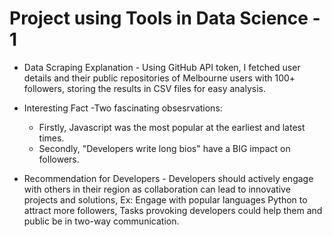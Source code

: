 # Project using Tools in Data Science - 1 

* Data Scraping Explanation - Using GitHub API token, I fetched user details and their public repositories of Melbourne users with 100+ followers, storing the results in CSV files for easy analysis.


* Interesting Fact -Two fascinating obsesrvations:
  * Firstly, Javascript was the most popular at the earliest and latest times.
  * Secondly, "Developers write long bios" have a BIG impact on followers.


* Recommendation for Developers - Developers should actively engage with others in their region as collaboration can lead to innovative projects and solutions, Ex: Engage with popular languages Python to attract more followers, Tasks provoking developers could help them and public be in two-way communication.
